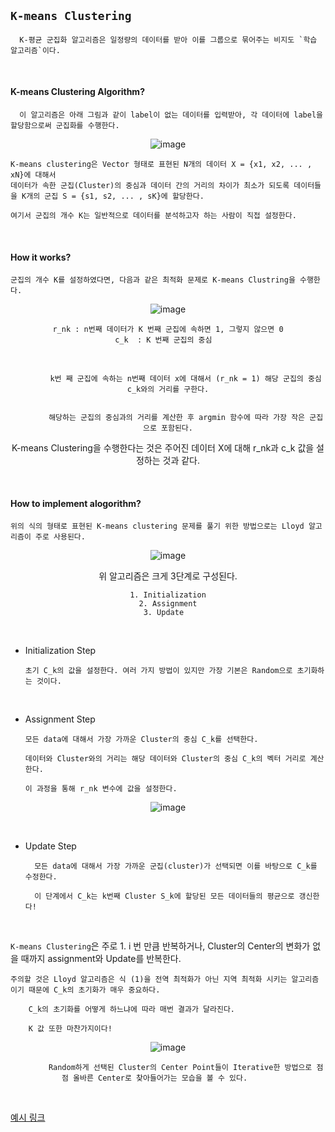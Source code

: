 ## `K-means Clustering`

      K-평균 군집화 알고리즘은 일정량의 데이터를 받아 이를 그룹으로 묶어주는 비지도 `학습 알고리즘`이다. 

<br>

#### K-means Clustering Algorithm?

      이 알고리즘은 아래 그림과 같이 label이 없는 데이터를 입력받아, 각 데이터에 label을 할당함으로써 군집화를 수행한다.
      
<div align=center>      
  
![image](https://user-images.githubusercontent.com/59076451/132254519-eee65c33-d57e-484b-82aa-254b8786b4ce.png)
  
</div>  

    K-means clustering은 Vector 형태로 표현된 N개의 데이터 X = {x1, x2, ... , xN}에 대해서 
    데이터가 속한 군집(Cluster)의 중심과 데이터 간의 거리의 차이가 최소가 되도록 데이터들을 K개의 군집 S = {s1, s2, ... , sK}에 할당한다.
    
    여기서 군집의 개수 K는 일반적으로 데이터를 분석하고자 하는 사람이 직접 설정한다.
    
    
<br>

#### How it works?

    군집의 개수 K를 설정하였다면, 다음과 같은 최적화 문제로 K-means Clustring을 수행한다.
    
<div align=center>    
  
![image](https://user-images.githubusercontent.com/59076451/132254762-a64d1483-f805-4f25-87d2-961dce99abd1.png)  
  
    r_nk : n번째 데이터가 K 번째 군집에 속하면 1, 그렇지 않으면 0
    c_k  : K 번째 군집의 중심  
  
 <br>
  
  
            k번 째 군집에 속하는 n번째 데이터 x에 대해서 (r_nk = 1) 해당 군집의 중심 c_k와의 거리를 구한다.


            해당하는 군집의 중심과의 거리를 계산한 후 argmin 함수에 따라 가장 작은 군집으로 포함된다.
  
  
K-means Clustering을 수행한다는 것은 주어진 데이터 X에 대해 r_nk과 c_k 값을 설정하는 것과 같다.  
  
</div>  

<br>

#### How to implement alogorithm?

    위의 식의 형태로 표현된 K-means clustering 문제를 풀기 위한 방법으로는 Lloyd 알고리즘이 주로 사용된다.
    
<div align=center>    
  
![image](https://user-images.githubusercontent.com/59076451/132255196-d63cabfd-171e-45b9-8c67-8245dcaa6613.png)
  
위 알고리즘은 크게 3단계로 구성된다.

    1. Initialization
    2. Assignment
    3. Update  

</div>  

<br>

- Initialization Step 

      초기 C_k의 값을 설정한다. 여러 가지 방법이 있지만 가장 기본은 Random으로 초기화하는 것이다.

<br>

- Assignment Step

      모든 data에 대해서 가장 가까운 Cluster의 중심 C_k를 선택한다.

      데이터와 Cluster와의 거리는 해당 데이터와 Cluster의 중심 C_k의 벡터 거리로 계산한다.

      이 과정을 통해 r_nk 변수에 값을 설정한다.

<div align=center>
  
![image](https://user-images.githubusercontent.com/59076451/132255443-d8174d69-7480-4c5b-bcbd-cab15f1fab73.png)
  
</div>

<br>

- Update Step

        모든 data에 대해서 가장 가까운 군집(cluster)가 선택되면 이를 바탕으로 C_k를 수정한다.
    
        이 단계에서 C_k는 k번째 Cluster S_k에 할당된 모든 데이터들의 평균으로 갱신한다!
                       
<br>    


`K-means Clustering`은 주로 1. i 번 만큼 반복하거나, Cluster의 Center의 변화가 없을 때까지 assignment와 Update를 반복한다.

    주의할 것은 Lloyd 알고리즘은 식 (1)을 전역 최적화가 아닌 지역 최적화 시키는 알고리즘이기 때문에 C_k의 초기화가 매우 중요하다.
    
        C_k의 초기화를 어떻게 하느냐에 따라 매번 결과가 달라진다. 
        
        K 값 또한 마찬가지이다!
        

<div align=center>

![image](https://user-images.githubusercontent.com/59076451/132256006-170cee0c-f4d3-4208-ac5f-deb25ecaf71a.png)
      
            Random하게 선택된 Cluster의 Center Point들이 Iterative한 방법으로 점점 올바른 Center로 찾아들어가는 모습을 볼 수 있다.      
        
</div>      
        
<br>        

[예시 링크](https://untitledtblog.tistory.com/132)







